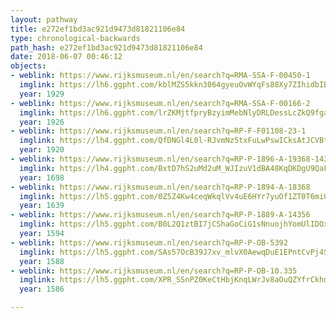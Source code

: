 ```yaml
---
layout: pathway
title: e272ef1bd3ac921d9473d81821106e84
type: chronological-backwards
path_hash: e272ef1bd3ac921d9473d81821106e84
date: 2018-06-07 00:46:12
objects:
- weblink: https://www.rijksmuseum.nl/en/search?q=RMA-SSA-F-00450-1
  imglink: https://lh6.ggpht.com/kblMZS5kkn3064gyeuOvWYqFs88Xy7ZIhidbIBaHHKPprdwUmv7I-sJsfGdn4zGhEe9xoOLYKFDN4JHq1Mx4JtRuRnI=s200
  year: 1929
- weblink: https://www.rijksmuseum.nl/en/search?q=RMA-SSA-F-00166-2
  imglink: https://lh6.ggpht.com/lrZKMjtfpryBzyimMebNlyDRLDessLcZkQ9fga7v6RaAZTDG1XEyw2VfJJsT54d8oF5PwtA4HCbFz43eqLWGglUMgRc=s200
  year: 1926
- weblink: https://www.rijksmuseum.nl/en/search?q=RP-F-F01108-23-1
  imglink: https://lh4.ggpht.com/QfDNGl4L0l-RJvmNz5txFuLwPswICksAtJCVBtc9PL67WB3-7On9jIayk92AtfhadPua5eYt6TbI6XzhPZaAcpOIPLU=s200
  year: 1920
- weblink: https://www.rijksmuseum.nl/en/search?q=RP-P-1896-A-19368-1432
  imglink: https://lh4.ggpht.com/BxtD7hS2uMd2uM_WJIzuV1dBA48KqDKDgU9QaFh-2bVXYj7TksFc1C1XKo4nO_30Ag0cs73jMeK2xUV9OlMCjVHT9Q=s200
  year: 1698
- weblink: https://www.rijksmuseum.nl/en/search?q=RP-P-1894-A-18368
  imglink: https://lh5.ggpht.com/0Z5Z4Kw4ceqWkqlVv4uE6HYr7yuOf1ZT0T6miUAvxkY9D5eCjtziCbd-3BRGczoHaaaVWPd7nbxoULR00YBGraFDtauT=s200
  year: 1639
- weblink: https://www.rijksmuseum.nl/en/search?q=RP-P-1889-A-14356
  imglink: https://lh5.ggpht.com/B0L2Q1ztBI7jCShaGoCiG1sNnuojhYomUlIDOxtUAd_BwV-t5KeGsVf5CpCwti2pQGwd_5D9GrIbdQX9gMZPz1Edp0E=s200
  year: 1594
- weblink: https://www.rijksmuseum.nl/en/search?q=RP-P-OB-5392
  imglink: https://lh5.ggpht.com/SAs57OcB39J7xv_mlvX0AewqDuE1EPntCvPj4SZLs92E1OJgfYIDshiQeLCN-8g7GAXAahXdOvKit-iPo0t5VqS38PpZ=s200
  year: 1588
- weblink: https://www.rijksmuseum.nl/en/search?q=RP-P-OB-10.335
  imglink: https://lh5.ggpht.com/XPR_SSnPZ0KeCtHbjKnqLWrJv8aOuQZYfrCkhdiqXox1p0vb8-lpxEXZv37SM1ua0MSfGIM7FUxr9m-NNou9s4BKlyc=s200
  year: 1586

---
```

